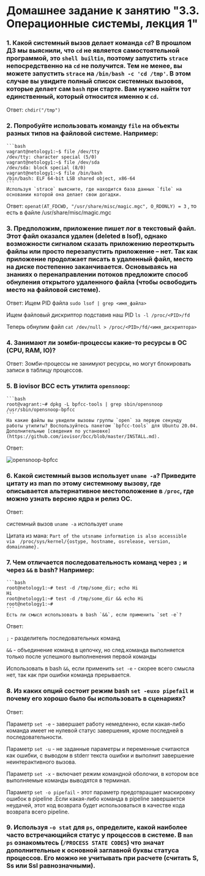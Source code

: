 # Домашнее задание к занятию "3.3. Операционные системы, лекция 1"

   ### 1. Какой системный вызов делает команда `cd`? В прошлом ДЗ мы выяснили, что `cd` не является самостоятельной  программой, это `shell builtin`, поэтому запустить `strace` непосредственно на `cd` не получится. Тем не менее, вы можете запустить `strace` на `/bin/bash -c 'cd /tmp'`. В этом случае вы увидите полный список системных вызовов, которые делает сам `bash` при старте. Вам нужно найти тот единственный, который относится именно к `cd`.
   
Ответ: ```chdir("/tmp")```
   

### 2. Попробуйте использовать команду `file` на объекты разных типов на файловой системе. Например:
    ```bash
    vagrant@netology1:~$ file /dev/tty
    /dev/tty: character special (5/0)
    vagrant@netology1:~$ file /dev/sda
    /dev/sda: block special (8/0)
    vagrant@netology1:~$ file /bin/bash
    /bin/bash: ELF 64-bit LSB shared object, x86-64
    ```
    Используя `strace` выясните, где находится база данных `file` на основании которой она делает свои догадки.
    
Ответ: ```openat(AT_FDCWD, "/usr/share/misc/magic.mgc", O_RDONLY) = 3``` , то есть в файле /usr/share/misc/magic.mgc

    

### 3. Предположим, приложение пишет лог в текстовый файл. Этот файл оказался удален (deleted в lsof), однако возможности сигналом сказать приложению переоткрыть файлы или просто перезапустить приложение – нет. Так как приложение продолжает писать в удаленный файл, место на диске постепенно заканчивается. Основываясь на знаниях о перенаправлении потоков предложите способ обнуления открытого удаленного файла (чтобы освободить место на файловой системе).
  
Ответ:
Ищем PID файла ```sudo lsof | grep <имя_файла>```

Ищем файловый дискриптор подставив наш PID ```ls -l /proc/<PID>/fd```

Теперь обнулим файл ```cat /dev/null > /proc/<PID>/fd/<имя_дискриптора>```
   
  
### 4. Занимают ли зомби-процессы какие-то ресурсы в ОС (CPU, RAM, IO)?

Ответ: Зомби-процессы не занимуют ресурсы, но могут блокировать записи в таблицу процессов.
  
### 5. В iovisor BCC есть утилита `opensnoop`:
    ```bash
    root@vagrant:~# dpkg -L bpfcc-tools | grep sbin/opensnoop
    /usr/sbin/opensnoop-bpfcc
    ```
    На какие файлы вы увидели вызовы группы `open` за первую секунду работы утилиты? Воспользуйтесь пакетом `bpfcc-tools` для Ubuntu 20.04. Дополнительные [сведения по установке](https://github.com/iovisor/bcc/blob/master/INSTALL.md).

Ответ: 

![opensnoop-bpfcc ](https://i.ibb.co/JFPTWBy/image.png)



### 6. Какой системный вызов использует `uname -a`? Приведите цитату из man по этому системному вызову, где описывается альтернативное местоположение в `/proc`, где можно узнать версию ядра и релиз ОС.

Ответ:

системный вызов  `uname -a` использует `uname`

Цитата из мана: `Part of the utsname information is also accessible  via  /proc/sys/kernel/{ostype, hostname, osrelease, version, domainname}.`

### 7. Чем отличается последовательность команд через `;` и через `&&` в bash? Например:
    ```bash
    root@netology1:~# test -d /tmp/some_dir; echo Hi
    Hi
    root@netology1:~# test -d /tmp/some_dir && echo Hi
    root@netology1:~#
    ```
    Есть ли смысл использовать в bash `&&`, если применить `set -e`?

Ответ:

`;` - разделитель последовательных команд

`&&` - объединение команд в цепочку, но след.команда выполняется только после успешного выполненения первой команды

Использовать в bash `&&`, если применить `set -e` - скорее всего смысла нет, так как при ошибки команда прерывается.

### 8. Из каких опций состоит режим bash `set -euxo pipefail` и почему его хорошо было бы использовать в сценариях?

Ответ:

Параметр `set -e` - завершает работу немедленно, если какая-либо команда имеет не нулевой статус завершения, кроме последней в последовательности.

Параметр `set -u` - не заданные параметры и переменные считаются как ошибки, с выводом в stderr текста ошибки и выполнит завершение неинтерактивного вызова.

Параметр `set -x` - включает режим командной оболочки, в котором все выполняемые команды выводятся в терминал.

Параметр `set -o pipefail` - этот параметр предотвращает маскировку ошибок в pipeline .Если какая-либо команда в pipeline завершается неудачей, этот код возврата будет использоваться в качестве кода возврата всего pipeline.

### 9. Используя `-o stat` для `ps`, определите, какой наиболее часто встречающийся статус у процессов в системе. В `man ps` ознакомьтесь (`/PROCESS STATE CODES`) что значат дополнительные к основной заглавной буквы статуса процессов. Его можно не учитывать при расчете (считать S, Ss или Ssl равнозначными).

 
